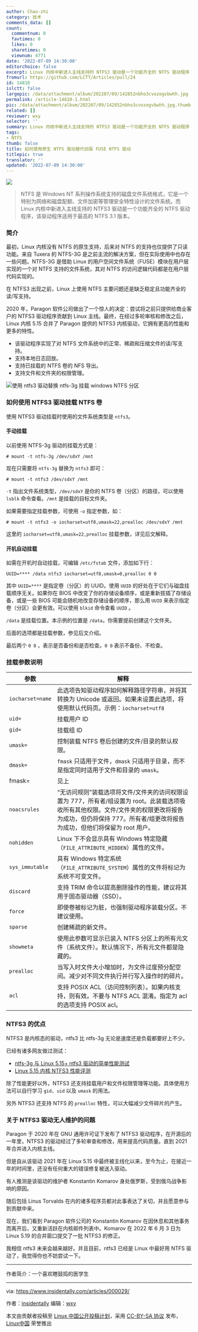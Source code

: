 ```yaml
---
author: Chao-zhi
category: 技术
comments_data: []
count:
  commentnum: 0
  favtimes: 0
  likes: 0
  sharetimes: 0
  viewnum: 4771
date: '2022-07-09 14:30:00'
editorchoice: false
excerpt: Linux 内核中新进入主线支持的 NTFS3 驱动是一个功能齐全的 NTFS 驱动程序
fromurl: https://github.com/LCTT/Articles/pull/24
id: 14810
islctt: false
largepic: /data/attachment/album/202207/09/142852nbho3cvozegvbwhh.jpg
permalink: /article-14810-1.html
pic: /data/attachment/album/202207/09/142852nbho3cvozegvbwhh.jpg.thumb.jpg
related: []
reviewer: wxy
selector: ''
summary: Linux 内核中新进入主线支持的 NTFS3 驱动是一个功能齐全的 NTFS 驱动程序
tags:
- NTFS
thumb: false
title: 如何使用原生 NTFS 驱动替代旧版 FUSE NTFS 驱动
titlepic: true
translator: ''
updated: '2022-07-09 14:30:00'
---
```


![](/data/attachment/album/202207/09/142852nbho3cvozegvbwhh.jpg)



> 
> NTFS 是 Windows NT 系列操作系统支持的磁盘文件系统格式，它是一个特别为网络和磁盘配额、文件加密等管理安全特性设计的文件系统。而 Linux 内核中新进入主线支持的 NTFS3 驱动是一个功能齐全的 NTFS 驱动程序，该驱动程序适用于最高的 NTFS 3.1 版本。
> 
> 
> 


### 简介


最初，Linux 内核没有 NTFS 的原生支持，后来对 NTFS 的支持也仅提供了只读功能。来自 Tuxera 的 NTFS-3G 是之前主流的解决方案，但在实际使用中也存在一些问题。NTFS-3G 是借助 Linux 的用户空间文件系统（FUSE）模块在用户层实现的一个对 NTFS 支持的文件系统，其对 NTFS 的访问逻辑代码都是在用户层代码实现的。


在 NTFS3 出现之前，Linux 上使用 NTFS 主要问题还是缺乏稳定且功能齐全的读/写支持。


2020 年，Paragon 软件公司做出了一个惊人的决定：尝试将之前只提供给商业客户的 NTFS3 驱动程序贡献到 Linux 主线。最终，在经过多轮审核和修改之后，Linux 内核 5.15 合并了 Paragon 提供的 NTFS3 内核驱动，它拥有更高的性能和更多的特性。


* 该驱动程序实现了对 NTFS 文件系统中的正常、稀疏和压缩文件的读/写支持。
* 支持本地日志回放。
* 支持已挂载的 NTFS 卷的 NFS 导出。
* 支持文件和文件夹的权限管理。


![使用 ntfs3 驱动替换 ntfs-3g 挂载 windows NTFS 分区](/data/attachment/album/202207/09/142412x9wzig3limxmm9lm.jpg)


### 如何使用 NTFS3 驱动挂载 NTFS 卷


使用 NTFS3 驱动挂载时使用的文件系统类型是 `ntfs3`。


#### 手动挂载


以前使用 NTFS-3g 驱动的挂载方式是：



```
# mount -t ntfs-3g /dev/sdxY /mnt

```

现在只需要将 `ntfs-3g` 替换为 `ntfs3` 即可：



```
# mount -t ntfs3 /dev/sdxY /mnt

```

`-t` 指出文件系统类型，`/dev/sdxY` 是你的 NTFS 卷（分区）的路径，可以使用 `lsblk` 命令查看。`/mnt` 是挂载的目标文件夹。


如果需要指定挂载参数，可使用 `-o` 指定参数，如：



```
# mount -t ntfs3 -o iocharset=utf8,umask=22,prealloc /dev/sdxY /mnt

```

这里的 `iocharset=utf8,umask=22,prealloc` 挂载参数，详见后文解释。


#### 开机自动挂载


如需在开机时自动挂载，可编辑 `/etc/fstab` 文件，添加如下行：



```
UUID=**** /data ntfs3 iocharset=utf8,umask=0,prealloc 0 0

```

其中 `UUID=****` 是指定卷（分区）的 UUID。使用 `UUID` 的好处在于它们与磁盘挂载顺序无关。如果你在 BIOS 中改变了你的存储设备顺序，或是重新拔插了存储设备，或是一些 BIOS 可能会随机地改变存储设备的顺序，那么用 `UUID` 来表示指定卷（分区）会更有效。可以使用 `blkid` 命令查看 `UUID` 。


`/data` 是挂载位置。本示例的位置是 `/data`，你需要提前创建这个文件夹。


后面的选项都是挂载参数，参见后文介绍。


最后两个 `0 0` ，表示是否备份和是否检查。`0 0` 表示不备份、不检查。


### 挂载参数说明




| 参数 | 解释 |
| --- | --- |
| `iocharset=name` | 此选项告知驱动程序如何解释路径字符串，并将其转换为 Unicode 或返回。如果未设置此选项，将使用默认代码页。示例：`iocharset=utf8` |
| `uid=` | 挂载用户 ID |
| `gid=` | 挂载组 ID |
| `umask=` | 控制装载 NTFS 卷后创建的文件/目录的默认权限。 |
| `dmask=` | `fmask` 只适用于文件，`dmask` 只适用于目录，而不是指定同时适用于文件和目录的 `umask`。 |
| fmask= | 见上 |
| `noacsrules` | “无访问规则”装载选项将文件/文件夹的访问权限设置为 777，所有者/组设置为 root。此装载选项吸收所有其他权限。文件/文件夹的权限更改将报告为成功，但仍将保持 777。所有者/组更改将报告为成功，但他们将保留为 root 用户。 |
| `nohidden` | Linux 下不会显示具有 Windows 特定隐藏（`FILE_ATTRIBUTE_HIDDEN`）属性的文件。 |
| `sys_immutable` | 具有 Windows 特定系统（`FILE_ATTRIBUTE_SYSTEM`）属性的文件将标记为系统不可变文件。 |
| `discard` | 支持 TRIM 命令以提高删除操作的性能，建议将其用于固态驱动器（SSD）。 |
| `force` | 即使卷被标记为脏，也强制驱动程序装载分区。不建议使用。 |
| `sparse` | 创建稀疏的新文件。 |
| `showmeta` | 使用此参数可显示已装入 NTFS 分区上的所有元文件（系统文件）。默认情况下，所有元文件都是隐藏的。 |
| `prealloc` | 当写入时文件大小增加时，为文件过度预分配空间。减少对不同文件执行并行写入操作时的碎片。 |
| `acl` | 支持 POSIX ACL（访问控制列表）。如果内核支持，则有效。不要与 NTFS ACL 混淆。指定为 acl 的选项支持 POSIX acl。 |


### NTFS3 的优点


NTFS3 是内核态的驱动，ntfs3 比 ntfs-3g 无论是速度还是负载都要好上不少。


已经有诸多网友做过测试：


* [ntfs-3g 与 Linux 5.15+ ntfs3 驱动的简单性能测试](https://biluohc.github.io/posts/ntfs3gvsntfs3/)
* [Linux 5.15 内核 NTFS3 性能评测](https://bbs.deepin.org/post/236260)


除了性能更好以外，NTFS3 还支持挂载用户和文件权限管理等功能。具体使用方法可以自行学习 `gid`、`uid` 以及 `umask` 的用法。


另外 NTFS3 还支持 NTFS 的 `prealloc` 特性，可以大幅减少文件碎片的产生。


### 关于 NTFS3 驱动无人维护的问题


Paragon 于 2020 年在 GNU 通用许可证下发布了 NTFS3 驱动程序，在开源后的一年里，NTFS3 的驱动经过了多轮审查和修改，用来提高代码质量。直到 2021 年合并进入内核主线。


但是自从该驱动 2021 年在 Linux 5.15 中最终被主线化以来，至今为止，在接近一年的时间里，还没有任何重大的错误修复被送入驱动。


有人推测是该驱动的维护者 Konstantin Komarov 身处俄罗斯，受到俄乌战争影响的原因。


随后包括 Linus Torvalds 在内的诸多程序员都对此事表达了关切，并且愿意参与到贡献中来。


现在，我们看到 Paragon 软件公司的 Konstantin Komarov 在因休息和其他事务而离开后，又重新活跃在内核邮件列表中。Komarov 在 2022 年 6 月 3 日为 Linux 5.19 的合并窗口提交了一批 NTFS3 的修正。


我相信 ntfs3 未来会越来越好。并且目前，ntfs3 已经是 Linux 中最好用 NTFS 驱动了，我觉得你也不妨尝试一下。




---


作者简介：一个喜欢瞎鼓捣的医学生




---


via: <https://www.insidentally.com/articles/000029/>


作者：[insidentally](https://www.insidentally.com) 编辑：[wxy](https://github.com/wxy)


本文由贡献者投稿至 [Linux 中国公开投稿计划](https://github.com/LCTT/Articles/)，采用 [CC-BY-SA 协议](https://creativecommons.org/licenses/by-sa/4.0/deed.zh) 发布，[Linux中国](https://linux.cn/) 荣誉推出